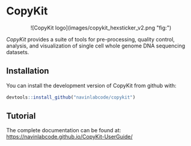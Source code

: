 
<!-- README.md is generated from README.Rmd. Please edit that file -->

# CopyKit

<!-- badges: start -->
<center>
![CopyKit logo](images/copykit_hexsticker_v2.png "fig:")
</center>
<!-- badges: end -->

*CopyKit* provides a suite of tools for pre-processing, quality control,
analysis, and visualization of single cell whole genome DNA sequencing
datasets.

## Installation

You can install the development version of CopyKit from github with:

``` r
devtools::install_github("navinlabcode/copykit")
```

## Tutorial

The complete documentation can be found at:
<https://navinlabcode.github.io/CopyKit-UserGuide/>
